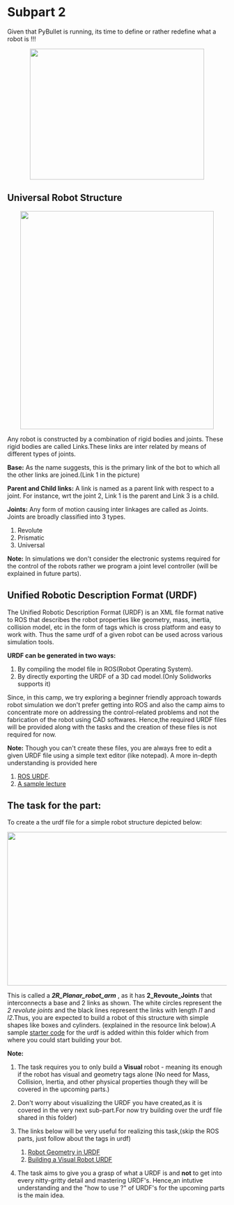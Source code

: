 # Subpart 2

Given that PyBullet is running, its time to define or rather redefine what a robot is !!!
<p align="center">
   <img width="400" height="300" src="https://github.com/NiranthS/Pybullet-Camp/blob/master/Part1/Subpart%202/redefine.gif">
</p>

## Universal Robot Structure
<p align="center">
   <img width="444" height="500" src="https://github.com/NiranthS/Pybullet-Camp/blob/master/Part1/Subpart%202/robo.png">
</p>


Any robot is constructed by a combination of rigid bodies and joints. These rigid bodies are called Links.These links are inter related by means of different types of joints.

**Base:**
	As the name suggests, this is the primary link of the bot to which all the other links are joined.(Link 1 in the picture)

**Parent and Child links:**
          A link is named as a parent link with respect to a joint. For instance, wrt the joint 2, Link 1 is the parent and Link 3 is a child.

**Joints:**
	Any form of motion causing inter linkages are called as Joints. Joints are broadly classified into 3 types.
1. Revolute
2. Prismatic
3. Universal

**Note:** In simulations we don't consider the electronic systems required for the control of the robots rather we program a joint level controller (will be explained in future parts).

## Unified Robotic Description Format (URDF)

   The Unified Robotic Description Format (URDF) is an XML file format native to ROS that describes the robot properties like geometry, mass, inertia, collision model, etc in the form of tags which is cross platform and easy to work with. Thus the same urdf of a given robot can be used across various simulation tools.

**URDF can be generated in two ways:**
1. By compiling the model  file in ROS(Robot Operating System).
2. By directly exporting the URDF of a 3D cad model.(Only Solidworks supports it)

Since, in this camp, we try exploring a beginner friendly approach towards robot simulation we don't prefer getting into ROS and also the camp aims to concentrate more on addressing the control-related problems and not the fabrication of the robot using CAD softwares. Hence,the required URDF files will be provided along with the tasks and the creation of these files is not required for now.

**Note:** 
	Though you can't create these files, you are always free to edit a given URDF file using a simple text editor (like notepad). A more in-depth understanding is provided here

1. [ROS URDF](http://wiki.ros.org/urdf/Tutorials).
2. [A sample lecture](https://ocw.tudelft.nl/course-lectures/2-2-1-introduction-to-urdf/)

## The task for the part:
To create a the urdf file for a simple robot structure depicted below:
<p align="center">
   <img width="590" height="352" src="https://github.com/NiranthS/Pybullet-Camp/blob/master/Part1/Subpart%202/2r_arm.png">
</p>

This is called a _**2R_Planar_robot_arm**_ , as it has **2_Revoute_Joints** that interconnects a base and 2 links as shown.
The white circles represent the _2 revolute joints_ and the black lines represent the links with length _l1_ and _l2_.Thus, you are expected to build a robot of this structure with simple shapes like boxes and cylinders. (explained in the resource link below).A sample [starter code](https://github.com/NiranthS/Pybullet-Camp/blob/master/Part1/Subpart%202/starter_URDF.urdf) for the urdf is added within this folder which from where you could start building your bot.

**Note:**
1. The task requires you to only build a **Visual** robot - meaning its enough if the robot has visual and geometry tags  alone (No need for Mass, Collision, Inertia, and other physical properties though they will be covered in the upcoming parts.)
2. Don't worry about visualizing the URDF you have created,as it is covered in the very next sub-part.For now try building over the urdf file shared in this folder)
3. The links below will be very useful for realizing this task,(skip the ROS parts, just follow about the tags in urdf)

   1. [Robot Geometry in URDF](http://wiki.ros.org/urdf/Tutorials/Create%20your%20own%20urdf%20file)
   2. [Building a Visual Robot URDF](http://wiki.ros.org/urdf/Tutorials/Building%20a%20Visual%20Robot%20Model%20with%20URDF%20from%20Scratch)
4. The task aims to give you a grasp of what a URDF is and **not** to get into every nitty-gritty detail and mastering URDF's. Hence,an intutive understanding and the "how to use ?" of URDF's for the upcoming parts is the main idea.  


